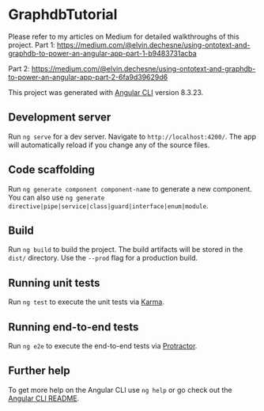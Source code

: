 # GraphdbTutorial
Please refer to my articles on Medium for detailed walkthroughs of this project.
Part 1: https://medium.com/@elvin.dechesne/using-ontotext-and-graphdb-to-power-an-angular-app-part-1-b9483731acba

Part 2: https://medium.com/@elvin.dechesne/using-ontotext-and-graphdb-to-power-an-angular-app-part-2-6fa9d39629d6

This project was generated with [Angular CLI](https://github.com/angular/angular-cli) version 8.3.23.

## Development server

Run `ng serve` for a dev server. Navigate to `http://localhost:4200/`. The app will automatically reload if you change any of the source files.

## Code scaffolding

Run `ng generate component component-name` to generate a new component. You can also use `ng generate directive|pipe|service|class|guard|interface|enum|module`.

## Build

Run `ng build` to build the project. The build artifacts will be stored in the `dist/` directory. Use the `--prod` flag for a production build.

## Running unit tests

Run `ng test` to execute the unit tests via [Karma](https://karma-runner.github.io).

## Running end-to-end tests

Run `ng e2e` to execute the end-to-end tests via [Protractor](http://www.protractortest.org/).

## Further help

To get more help on the Angular CLI use `ng help` or go check out the [Angular CLI README](https://github.com/angular/angular-cli/blob/master/README.md).
